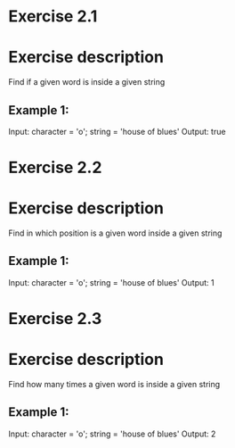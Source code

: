 # Exercise 2.1
# Exercise description
Find if a given word is inside a given string

## Example 1:
Input: 
    character = 'o';
    string = 'house of blues'
Output: true

# Exercise 2.2
# Exercise description
Find in which position is a given word inside a given string

## Example 1:
Input: 
    character = 'o';
    string = 'house of blues'
Output: 1

# Exercise 2.3
# Exercise description
Find how many times a given word is inside a given string

## Example 1:
Input: 
    character = 'o';
    string = 'house of blues'
Output: 2

